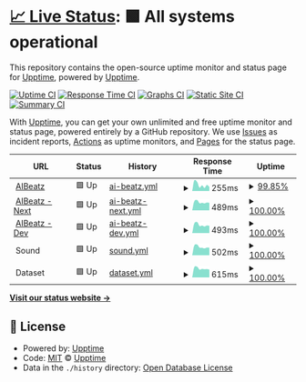 # [📈 Live Status](https://uptime.aibeatz.com): <!--live status--> **🟩 All systems operational**

This repository contains the open-source uptime monitor and status page for [Upptime](https://upptime.js.org), powered by [Upptime](https://github.com/upptime/upptime).

[![Uptime CI](https://github.com/aibeatz/upptime/workflows/Uptime%20CI/badge.svg)](https://github.com/aibeatz/upptime/actions?query=workflow%3A%22Uptime+CI%22)
[![Response Time CI](https://github.com/aibeatz/upptime/workflows/Response%20Time%20CI/badge.svg)](https://github.com/aibeatz/upptime/actions?query=workflow%3A%22Response+Time+CI%22)
[![Graphs CI](https://github.com/aibeatz/upptime/workflows/Graphs%20CI/badge.svg)](https://github.com/aibeatz/upptime/actions?query=workflow%3A%22Graphs+CI%22)
[![Static Site CI](https://github.com/aibeatz/upptime/workflows/Static%20Site%20CI/badge.svg)](https://github.com/aibeatz/upptime/actions?query=workflow%3A%22Static+Site+CI%22)
[![Summary CI](https://github.com/aibeatz/upptime/workflows/Summary%20CI/badge.svg)](https://github.com/aibeatz/upptime/actions?query=workflow%3A%22Summary+CI%22)

With [Upptime](https://upptime.js.org), you can get your own unlimited and free uptime monitor and status page, powered entirely by a GitHub repository. We use [Issues](https://github.com/upptime/upptime/issues) as incident reports, [Actions](https://github.com/aibeatz/upptime/actions) as uptime monitors, and [Pages](https://uptime.aibeatz.com) for the status page.

<!--start: status pages-->
<!-- This summary is generated by Upptime (https://github.com/upptime/upptime) -->
<!-- Do not edit this manually, your changes will be overwritten -->
<!-- prettier-ignore -->
| URL | Status | History | Response Time | Uptime |
| --- | ------ | ------- | ------------- | ------ |
| <img alt="" src="https://favicons.githubusercontent.com/app.aibeatz.com" height="13"> [AIBeatz](https://app.aibeatz.com) | 🟩 Up | [ai-beatz.yml](https://github.com/AIBeatz/upptime/commits/HEAD/history/ai-beatz.yml) | <details><summary><img alt="Response time graph" src="./graphs/ai-beatz/response-time-week.png" height="20"> 255ms</summary><br><a href="https://uptime.aibeatz.com/history/ai-beatz"><img alt="Response time 475" src="https://img.shields.io/endpoint?url=https%3A%2F%2Fraw.githubusercontent.com%2FAIBeatz%2Fupptime%2FHEAD%2Fapi%2Fai-beatz%2Fresponse-time.json"></a><br><a href="https://uptime.aibeatz.com/history/ai-beatz"><img alt="24-hour response time 203" src="https://img.shields.io/endpoint?url=https%3A%2F%2Fraw.githubusercontent.com%2FAIBeatz%2Fupptime%2FHEAD%2Fapi%2Fai-beatz%2Fresponse-time-day.json"></a><br><a href="https://uptime.aibeatz.com/history/ai-beatz"><img alt="7-day response time 255" src="https://img.shields.io/endpoint?url=https%3A%2F%2Fraw.githubusercontent.com%2FAIBeatz%2Fupptime%2FHEAD%2Fapi%2Fai-beatz%2Fresponse-time-week.json"></a><br><a href="https://uptime.aibeatz.com/history/ai-beatz"><img alt="30-day response time 406" src="https://img.shields.io/endpoint?url=https%3A%2F%2Fraw.githubusercontent.com%2FAIBeatz%2Fupptime%2FHEAD%2Fapi%2Fai-beatz%2Fresponse-time-month.json"></a><br><a href="https://uptime.aibeatz.com/history/ai-beatz"><img alt="1-year response time 475" src="https://img.shields.io/endpoint?url=https%3A%2F%2Fraw.githubusercontent.com%2FAIBeatz%2Fupptime%2FHEAD%2Fapi%2Fai-beatz%2Fresponse-time-year.json"></a></details> | <details><summary><a href="https://uptime.aibeatz.com/history/ai-beatz">99.85%</a></summary><a href="https://uptime.aibeatz.com/history/ai-beatz"><img alt="All-time uptime 99.99%" src="https://img.shields.io/endpoint?url=https%3A%2F%2Fraw.githubusercontent.com%2FAIBeatz%2Fupptime%2FHEAD%2Fapi%2Fai-beatz%2Fuptime.json"></a><br><a href="https://uptime.aibeatz.com/history/ai-beatz"><img alt="24-hour uptime 98.98%" src="https://img.shields.io/endpoint?url=https%3A%2F%2Fraw.githubusercontent.com%2FAIBeatz%2Fupptime%2FHEAD%2Fapi%2Fai-beatz%2Fuptime-day.json"></a><br><a href="https://uptime.aibeatz.com/history/ai-beatz"><img alt="7-day uptime 99.85%" src="https://img.shields.io/endpoint?url=https%3A%2F%2Fraw.githubusercontent.com%2FAIBeatz%2Fupptime%2FHEAD%2Fapi%2Fai-beatz%2Fuptime-week.json"></a><br><a href="https://uptime.aibeatz.com/history/ai-beatz"><img alt="30-day uptime 99.97%" src="https://img.shields.io/endpoint?url=https%3A%2F%2Fraw.githubusercontent.com%2FAIBeatz%2Fupptime%2FHEAD%2Fapi%2Fai-beatz%2Fuptime-month.json"></a><br><a href="https://uptime.aibeatz.com/history/ai-beatz"><img alt="1-year uptime 99.99%" src="https://img.shields.io/endpoint?url=https%3A%2F%2Fraw.githubusercontent.com%2FAIBeatz%2Fupptime%2FHEAD%2Fapi%2Fai-beatz%2Fuptime-year.json"></a></details>
| <img alt="" src="https://favicons.githubusercontent.com/next.aibeatz.com" height="13"> [AIBeatz - Next](https://next.aibeatz.com) | 🟩 Up | [ai-beatz-next.yml](https://github.com/AIBeatz/upptime/commits/HEAD/history/ai-beatz-next.yml) | <details><summary><img alt="Response time graph" src="./graphs/ai-beatz-next/response-time-week.png" height="20"> 489ms</summary><br><a href="https://uptime.aibeatz.com/history/ai-beatz-next"><img alt="Response time 481" src="https://img.shields.io/endpoint?url=https%3A%2F%2Fraw.githubusercontent.com%2FAIBeatz%2Fupptime%2FHEAD%2Fapi%2Fai-beatz-next%2Fresponse-time.json"></a><br><a href="https://uptime.aibeatz.com/history/ai-beatz-next"><img alt="24-hour response time 452" src="https://img.shields.io/endpoint?url=https%3A%2F%2Fraw.githubusercontent.com%2FAIBeatz%2Fupptime%2FHEAD%2Fapi%2Fai-beatz-next%2Fresponse-time-day.json"></a><br><a href="https://uptime.aibeatz.com/history/ai-beatz-next"><img alt="7-day response time 489" src="https://img.shields.io/endpoint?url=https%3A%2F%2Fraw.githubusercontent.com%2FAIBeatz%2Fupptime%2FHEAD%2Fapi%2Fai-beatz-next%2Fresponse-time-week.json"></a><br><a href="https://uptime.aibeatz.com/history/ai-beatz-next"><img alt="30-day response time 536" src="https://img.shields.io/endpoint?url=https%3A%2F%2Fraw.githubusercontent.com%2FAIBeatz%2Fupptime%2FHEAD%2Fapi%2Fai-beatz-next%2Fresponse-time-month.json"></a><br><a href="https://uptime.aibeatz.com/history/ai-beatz-next"><img alt="1-year response time 481" src="https://img.shields.io/endpoint?url=https%3A%2F%2Fraw.githubusercontent.com%2FAIBeatz%2Fupptime%2FHEAD%2Fapi%2Fai-beatz-next%2Fresponse-time-year.json"></a></details> | <details><summary><a href="https://uptime.aibeatz.com/history/ai-beatz-next">100.00%</a></summary><a href="https://uptime.aibeatz.com/history/ai-beatz-next"><img alt="All-time uptime 100.00%" src="https://img.shields.io/endpoint?url=https%3A%2F%2Fraw.githubusercontent.com%2FAIBeatz%2Fupptime%2FHEAD%2Fapi%2Fai-beatz-next%2Fuptime.json"></a><br><a href="https://uptime.aibeatz.com/history/ai-beatz-next"><img alt="24-hour uptime 100.00%" src="https://img.shields.io/endpoint?url=https%3A%2F%2Fraw.githubusercontent.com%2FAIBeatz%2Fupptime%2FHEAD%2Fapi%2Fai-beatz-next%2Fuptime-day.json"></a><br><a href="https://uptime.aibeatz.com/history/ai-beatz-next"><img alt="7-day uptime 100.00%" src="https://img.shields.io/endpoint?url=https%3A%2F%2Fraw.githubusercontent.com%2FAIBeatz%2Fupptime%2FHEAD%2Fapi%2Fai-beatz-next%2Fuptime-week.json"></a><br><a href="https://uptime.aibeatz.com/history/ai-beatz-next"><img alt="30-day uptime 100.00%" src="https://img.shields.io/endpoint?url=https%3A%2F%2Fraw.githubusercontent.com%2FAIBeatz%2Fupptime%2FHEAD%2Fapi%2Fai-beatz-next%2Fuptime-month.json"></a><br><a href="https://uptime.aibeatz.com/history/ai-beatz-next"><img alt="1-year uptime 100.00%" src="https://img.shields.io/endpoint?url=https%3A%2F%2Fraw.githubusercontent.com%2FAIBeatz%2Fupptime%2FHEAD%2Fapi%2Fai-beatz-next%2Fuptime-year.json"></a></details>
| <img alt="" src="https://favicons.githubusercontent.com/dev.aibeatz.com" height="13"> [AIBeatz - Dev](https://dev.aibeatz.com) | 🟩 Up | [ai-beatz-dev.yml](https://github.com/AIBeatz/upptime/commits/HEAD/history/ai-beatz-dev.yml) | <details><summary><img alt="Response time graph" src="./graphs/ai-beatz-dev/response-time-week.png" height="20"> 493ms</summary><br><a href="https://uptime.aibeatz.com/history/ai-beatz-dev"><img alt="Response time 488" src="https://img.shields.io/endpoint?url=https%3A%2F%2Fraw.githubusercontent.com%2FAIBeatz%2Fupptime%2FHEAD%2Fapi%2Fai-beatz-dev%2Fresponse-time.json"></a><br><a href="https://uptime.aibeatz.com/history/ai-beatz-dev"><img alt="24-hour response time 435" src="https://img.shields.io/endpoint?url=https%3A%2F%2Fraw.githubusercontent.com%2FAIBeatz%2Fupptime%2FHEAD%2Fapi%2Fai-beatz-dev%2Fresponse-time-day.json"></a><br><a href="https://uptime.aibeatz.com/history/ai-beatz-dev"><img alt="7-day response time 493" src="https://img.shields.io/endpoint?url=https%3A%2F%2Fraw.githubusercontent.com%2FAIBeatz%2Fupptime%2FHEAD%2Fapi%2Fai-beatz-dev%2Fresponse-time-week.json"></a><br><a href="https://uptime.aibeatz.com/history/ai-beatz-dev"><img alt="30-day response time 537" src="https://img.shields.io/endpoint?url=https%3A%2F%2Fraw.githubusercontent.com%2FAIBeatz%2Fupptime%2FHEAD%2Fapi%2Fai-beatz-dev%2Fresponse-time-month.json"></a><br><a href="https://uptime.aibeatz.com/history/ai-beatz-dev"><img alt="1-year response time 488" src="https://img.shields.io/endpoint?url=https%3A%2F%2Fraw.githubusercontent.com%2FAIBeatz%2Fupptime%2FHEAD%2Fapi%2Fai-beatz-dev%2Fresponse-time-year.json"></a></details> | <details><summary><a href="https://uptime.aibeatz.com/history/ai-beatz-dev">100.00%</a></summary><a href="https://uptime.aibeatz.com/history/ai-beatz-dev"><img alt="All-time uptime 100.00%" src="https://img.shields.io/endpoint?url=https%3A%2F%2Fraw.githubusercontent.com%2FAIBeatz%2Fupptime%2FHEAD%2Fapi%2Fai-beatz-dev%2Fuptime.json"></a><br><a href="https://uptime.aibeatz.com/history/ai-beatz-dev"><img alt="24-hour uptime 100.00%" src="https://img.shields.io/endpoint?url=https%3A%2F%2Fraw.githubusercontent.com%2FAIBeatz%2Fupptime%2FHEAD%2Fapi%2Fai-beatz-dev%2Fuptime-day.json"></a><br><a href="https://uptime.aibeatz.com/history/ai-beatz-dev"><img alt="7-day uptime 100.00%" src="https://img.shields.io/endpoint?url=https%3A%2F%2Fraw.githubusercontent.com%2FAIBeatz%2Fupptime%2FHEAD%2Fapi%2Fai-beatz-dev%2Fuptime-week.json"></a><br><a href="https://uptime.aibeatz.com/history/ai-beatz-dev"><img alt="30-day uptime 100.00%" src="https://img.shields.io/endpoint?url=https%3A%2F%2Fraw.githubusercontent.com%2FAIBeatz%2Fupptime%2FHEAD%2Fapi%2Fai-beatz-dev%2Fuptime-month.json"></a><br><a href="https://uptime.aibeatz.com/history/ai-beatz-dev"><img alt="1-year uptime 100.00%" src="https://img.shields.io/endpoint?url=https%3A%2F%2Fraw.githubusercontent.com%2FAIBeatz%2Fupptime%2FHEAD%2Fapi%2Fai-beatz-dev%2Fuptime-year.json"></a></details>
| <img alt="" src="https://favicons.githubusercontent.com/null" height="13"> Sound | 🟩 Up | [sound.yml](https://github.com/AIBeatz/upptime/commits/HEAD/history/sound.yml) | <details><summary><img alt="Response time graph" src="./graphs/sound/response-time-week.png" height="20"> 502ms</summary><br><a href="https://uptime.aibeatz.com/history/sound"><img alt="Response time 599" src="https://img.shields.io/endpoint?url=https%3A%2F%2Fraw.githubusercontent.com%2FAIBeatz%2Fupptime%2FHEAD%2Fapi%2Fsound%2Fresponse-time.json"></a><br><a href="https://uptime.aibeatz.com/history/sound"><img alt="24-hour response time 458" src="https://img.shields.io/endpoint?url=https%3A%2F%2Fraw.githubusercontent.com%2FAIBeatz%2Fupptime%2FHEAD%2Fapi%2Fsound%2Fresponse-time-day.json"></a><br><a href="https://uptime.aibeatz.com/history/sound"><img alt="7-day response time 502" src="https://img.shields.io/endpoint?url=https%3A%2F%2Fraw.githubusercontent.com%2FAIBeatz%2Fupptime%2FHEAD%2Fapi%2Fsound%2Fresponse-time-week.json"></a><br><a href="https://uptime.aibeatz.com/history/sound"><img alt="30-day response time 563" src="https://img.shields.io/endpoint?url=https%3A%2F%2Fraw.githubusercontent.com%2FAIBeatz%2Fupptime%2FHEAD%2Fapi%2Fsound%2Fresponse-time-month.json"></a><br><a href="https://uptime.aibeatz.com/history/sound"><img alt="1-year response time 599" src="https://img.shields.io/endpoint?url=https%3A%2F%2Fraw.githubusercontent.com%2FAIBeatz%2Fupptime%2FHEAD%2Fapi%2Fsound%2Fresponse-time-year.json"></a></details> | <details><summary><a href="https://uptime.aibeatz.com/history/sound">100.00%</a></summary><a href="https://uptime.aibeatz.com/history/sound"><img alt="All-time uptime 99.99%" src="https://img.shields.io/endpoint?url=https%3A%2F%2Fraw.githubusercontent.com%2FAIBeatz%2Fupptime%2FHEAD%2Fapi%2Fsound%2Fuptime.json"></a><br><a href="https://uptime.aibeatz.com/history/sound"><img alt="24-hour uptime 100.00%" src="https://img.shields.io/endpoint?url=https%3A%2F%2Fraw.githubusercontent.com%2FAIBeatz%2Fupptime%2FHEAD%2Fapi%2Fsound%2Fuptime-day.json"></a><br><a href="https://uptime.aibeatz.com/history/sound"><img alt="7-day uptime 100.00%" src="https://img.shields.io/endpoint?url=https%3A%2F%2Fraw.githubusercontent.com%2FAIBeatz%2Fupptime%2FHEAD%2Fapi%2Fsound%2Fuptime-week.json"></a><br><a href="https://uptime.aibeatz.com/history/sound"><img alt="30-day uptime 100.00%" src="https://img.shields.io/endpoint?url=https%3A%2F%2Fraw.githubusercontent.com%2FAIBeatz%2Fupptime%2FHEAD%2Fapi%2Fsound%2Fuptime-month.json"></a><br><a href="https://uptime.aibeatz.com/history/sound"><img alt="1-year uptime 99.99%" src="https://img.shields.io/endpoint?url=https%3A%2F%2Fraw.githubusercontent.com%2FAIBeatz%2Fupptime%2FHEAD%2Fapi%2Fsound%2Fuptime-year.json"></a></details>
| <img alt="" src="https://favicons.githubusercontent.com/null" height="13"> Dataset | 🟩 Up | [dataset.yml](https://github.com/AIBeatz/upptime/commits/HEAD/history/dataset.yml) | <details><summary><img alt="Response time graph" src="./graphs/dataset/response-time-week.png" height="20"> 615ms</summary><br><a href="https://uptime.aibeatz.com/history/dataset"><img alt="Response time 660" src="https://img.shields.io/endpoint?url=https%3A%2F%2Fraw.githubusercontent.com%2FAIBeatz%2Fupptime%2FHEAD%2Fapi%2Fdataset%2Fresponse-time.json"></a><br><a href="https://uptime.aibeatz.com/history/dataset"><img alt="24-hour response time 542" src="https://img.shields.io/endpoint?url=https%3A%2F%2Fraw.githubusercontent.com%2FAIBeatz%2Fupptime%2FHEAD%2Fapi%2Fdataset%2Fresponse-time-day.json"></a><br><a href="https://uptime.aibeatz.com/history/dataset"><img alt="7-day response time 615" src="https://img.shields.io/endpoint?url=https%3A%2F%2Fraw.githubusercontent.com%2FAIBeatz%2Fupptime%2FHEAD%2Fapi%2Fdataset%2Fresponse-time-week.json"></a><br><a href="https://uptime.aibeatz.com/history/dataset"><img alt="30-day response time 667" src="https://img.shields.io/endpoint?url=https%3A%2F%2Fraw.githubusercontent.com%2FAIBeatz%2Fupptime%2FHEAD%2Fapi%2Fdataset%2Fresponse-time-month.json"></a><br><a href="https://uptime.aibeatz.com/history/dataset"><img alt="1-year response time 660" src="https://img.shields.io/endpoint?url=https%3A%2F%2Fraw.githubusercontent.com%2FAIBeatz%2Fupptime%2FHEAD%2Fapi%2Fdataset%2Fresponse-time-year.json"></a></details> | <details><summary><a href="https://uptime.aibeatz.com/history/dataset">100.00%</a></summary><a href="https://uptime.aibeatz.com/history/dataset"><img alt="All-time uptime 99.95%" src="https://img.shields.io/endpoint?url=https%3A%2F%2Fraw.githubusercontent.com%2FAIBeatz%2Fupptime%2FHEAD%2Fapi%2Fdataset%2Fuptime.json"></a><br><a href="https://uptime.aibeatz.com/history/dataset"><img alt="24-hour uptime 100.00%" src="https://img.shields.io/endpoint?url=https%3A%2F%2Fraw.githubusercontent.com%2FAIBeatz%2Fupptime%2FHEAD%2Fapi%2Fdataset%2Fuptime-day.json"></a><br><a href="https://uptime.aibeatz.com/history/dataset"><img alt="7-day uptime 100.00%" src="https://img.shields.io/endpoint?url=https%3A%2F%2Fraw.githubusercontent.com%2FAIBeatz%2Fupptime%2FHEAD%2Fapi%2Fdataset%2Fuptime-week.json"></a><br><a href="https://uptime.aibeatz.com/history/dataset"><img alt="30-day uptime 99.90%" src="https://img.shields.io/endpoint?url=https%3A%2F%2Fraw.githubusercontent.com%2FAIBeatz%2Fupptime%2FHEAD%2Fapi%2Fdataset%2Fuptime-month.json"></a><br><a href="https://uptime.aibeatz.com/history/dataset"><img alt="1-year uptime 99.95%" src="https://img.shields.io/endpoint?url=https%3A%2F%2Fraw.githubusercontent.com%2FAIBeatz%2Fupptime%2FHEAD%2Fapi%2Fdataset%2Fuptime-year.json"></a></details>

<!--end: status pages-->

[**Visit our status website →**](https://uptime.aibeatz.com)

## 📄 License

- Powered by: [Upptime](https://github.com/upptime/upptime)
- Code: [MIT](./LICENSE) © [Upptime](https://upptime.js.org)
- Data in the `./history` directory: [Open Database License](https://opendatacommons.org/licenses/odbl/1-0/)
